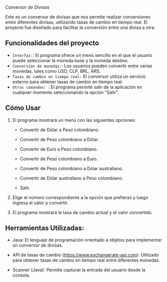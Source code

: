 <em> Conversor de Divisas </em>

Este es un conversor de divisas que nos permite realizar conversiones entre diferentes divisas, utilizando tasas de cambio en tiempo real. El proyecto fue diseñado para facilitar la conversión entre una divisa a otra. 

## Funcionalidades del proyecto

- `Interfaz:`:  El programa ofrece un menú sencillo en el que el usuario puede seleccionar la moneda base y la moneda destino.
- `Conversión de monedas:`:  Los usuarios pueden convertir entre varias monedas, tales como USD, CLP, BRL, ARS.
- `Tasas de cambio en tiempo real:` El conversor utiliza un servicio externo para obtener tasas de cambio en tiempo real. 
- `Otros comandos: `: El programa permite salir de la aplicación en cualquier momento seleccionando la opción "Salir".

 ## Cómo Usar

1. El programa mostrará un menú con las siguientes opciones:
   
   * Convertir de Dólar a Peso colombiano.

   * Convertir de Peso colombiano a Dólar.

   * Convertir de Euro a Peso colombiano.

   * Convertir de Peso colombiano a Euro.

   * Convertir de Peso colombiano a Dólar australiano.

   * Convertir de Dólar australiano a Peso colombiano.

   * Salir.
 

2. Elige el número correspondiente a la opción que prefieras y luego ingresa el valor a convertir.

3. El programa mostrará la tasa de cambio actual y el valor convertido.

## Herramientas Utilizadas: ## 

   * Java: El lenguaje de programación orientado a objetos para implementar un conversor de divisas.

   * API de tasas de cambio (https://www.exchangerate-api.com): Utilizado para obtener tasas de cambio en tiempo real entre diferentes monedas.

   * Scanner (Java): Permite capturar la entrada del usuario desde la consola.

